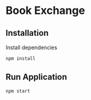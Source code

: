 # Book Exchange

## Installation
Install dependencies

```
npm install
```

## Run Application
```
npm start
```

